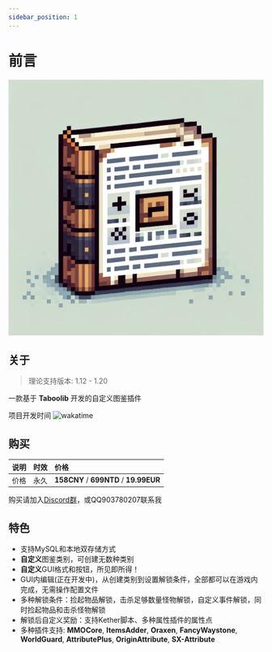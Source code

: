 ```yaml
---
sidebar_position: 1
---
```


# 前言

![Logo](_images_/YuIllustration_Logo.png)

## 关于

> 理论支持版本: 1.12 - 1.20

一款基于 **Taboolib** 开发的自定义图鉴插件

项目开发时间 ![wakatime](https://wakatime.com/badge/github/L1-An/YuIllustration.svg)

## 购买

| 说明 | 时效 | 价格 |
| :-- | :--: | :-- |
| 价格 | 永久 | **158CNY** / **699NTD** / **19.99EUR** |

购买请加入[Discord群](https://discord.com/invite/SzPBHGttaR)，或QQ903780207联系我

## 特色

- 支持MySQL和本地双存储方式
- **自定义**图鉴类别，可创建无数种类别
- **自定义**GUI格式和按钮，所见即所得！
- GUI内编辑(正在开发中)，从创建类别到设置解锁条件，全部都可以在游戏内完成，无需操作配置文件
- 多种解锁条件：捡起物品解锁，击杀足够数量怪物解锁，自定义事件解锁，同时捡起物品和击杀怪物解锁
- 解锁后自定义奖励：支持Kether脚本、多种属性插件的属性点
- 多种插件支持: **MMOCore**, **ItemsAdder**, **Oraxen**, **FancyWaystone**, **WorldGuard**, **AttributePlus**, **OriginAttribute**, **SX-Attribute**